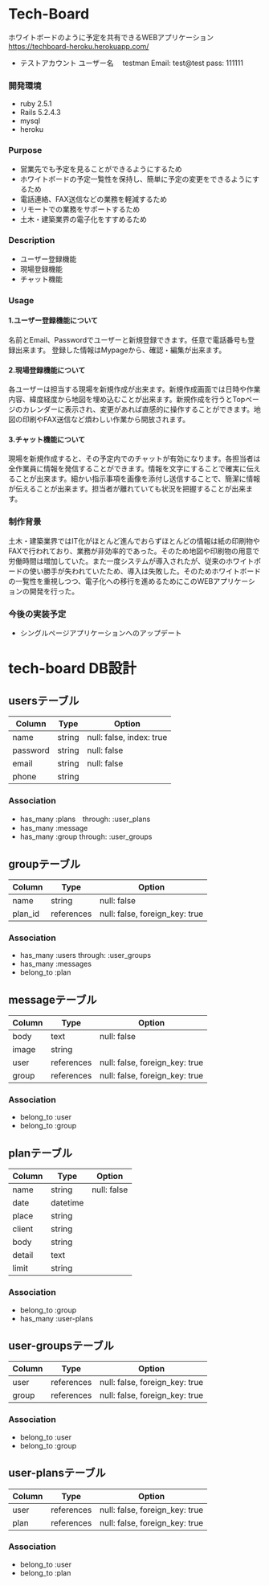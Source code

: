 # Tech-Board
ホワイトボードのように予定を共有できるWEBアプリケーション
https://techboard-heroku.herokuapp.com/
- テストアカウント
ユーザー名　 testman
Email:     test@test
pass:      111111
### 開発環境
- ruby 2.5.1
- Rails 5.2.4.3
- mysql
- heroku

### Purpose
- 営業先でも予定を見ることができるようにするため
- ホワイトボードの予定一覧性を保持し、簡単に予定の変更をできるようにするため
- 電話連絡、FAX送信などの業務を軽減するため
- リモートでの業務をサポートするため
- 土木・建築業界の電子化をすすめるため

### Description
- ユーザー登録機能
- 現場登録機能
- チャット機能

### Usage
#### 1.ユーザー登録機能について
名前とEmail、Passwordでユーザーと新規登録できます。任意で電話番号も登録出来ます。
登録した情報はMypageから、確認・編集が出来ます。

#### 2.現場登録機能について
各ユーザーは担当する現場を新規作成が出来ます。新規作成画面では日時や作業内容、緯度経度から地図を埋め込むことが出来ます。新規作成を行うとTopページのカレンダーに表示され、変更があれば直感的に操作することができます。地図の印刷やFAX送信など煩わしい作業から開放されます。

#### 3.チャット機能について
現場を新規作成すると、その予定内でのチャットが有効になります。各担当者は全作業員に情報を発信することができます。情報を文字にすることで確実に伝えることが出来ます。細かい指示事項を画像を添付し送信することで、簡潔に情報が伝えることが出来ます。担当者が離れていても状況を把握することが出来ます。

### 制作背景
土木・建築業界ではIT化がほとんど進んでおらずほとんどの情報は紙の印刷物やFAXで行われており、業務が非効率的であった。そのため地図や印刷物の用意で労働時間は増加していた。また一度システムが導入されたが、従来のホワイトボードの使い勝手が失われていたため、導入は失敗した。そのためホワイトボードの一覧性を重視しつつ、電子化への移行を進めるためにこのWEBアプリケーションの開発を行った。

### 今後の実装予定
- シングルページアプリケーションへのアップデート

# tech-board DB設計
## usersテーブル 
|Column|Type|Option|
|------|----|------|
|name|string|null: false, index: true|
|password|string|null: false|
|email|string|null: false|
|phone|string||
### Association
- has_many :plans　through: :user_plans
- has_many :message 
- has_many :group through: :user_groups

## groupテーブル
|Column|Type|Option|
|------|----|------|
|name|string|null: false|
|plan_id|references|null: false, foreign_key: true|
### Association
- has_many :users through: :user_groups
- has_many :messages
- belong_to :plan

## messageテーブル
|Column|Type|Option|
|------|----|------|
|body|text|null: false|
|image|string||
|user|references|null: false, foreign_key: true|
|group|references|null: false, foreign_key: true|
### Association
- belong_to :user
- belong_to :group

## planテーブル
|Column|Type|Option|
|------|----|------|
|name|string|null: false|
|date|datetime||
|place|string||
|client|string||
|body|string||
|detail|text||
|limit|string||
### Association
- belong_to :group
- has_many :user-plans

## user-groupsテーブル
|Column|Type|Option|
|------|----|------|
|user|references|null: false, foreign_key: true|
|group|references|null: false, foreign_key: true|
### Association
- belong_to :user
- belong_to :group

## user-plansテーブル
|Column|Type|Option|
|------|----|------|
|user|references|null: false, foreign_key: true|
|plan|references|null: false, foreign_key: true|
### Association
- belong_to :user
- belong_to :plan
